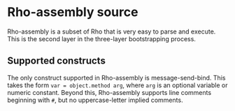 # Rho-assembly source

Rho-assembly is a subset of Rho that is very easy to parse and execute. This is
the second layer in the three-layer bootstrapping process.

## Supported constructs

The only construct supported in Rho-assembly is message-send-bind. This takes
the form `var = object.method arg`, where `arg` is an optional variable or
numeric constant. Beyond this, Rho-assembly supports line comments beginning
with `#`, but no uppercase-letter implied comments.

